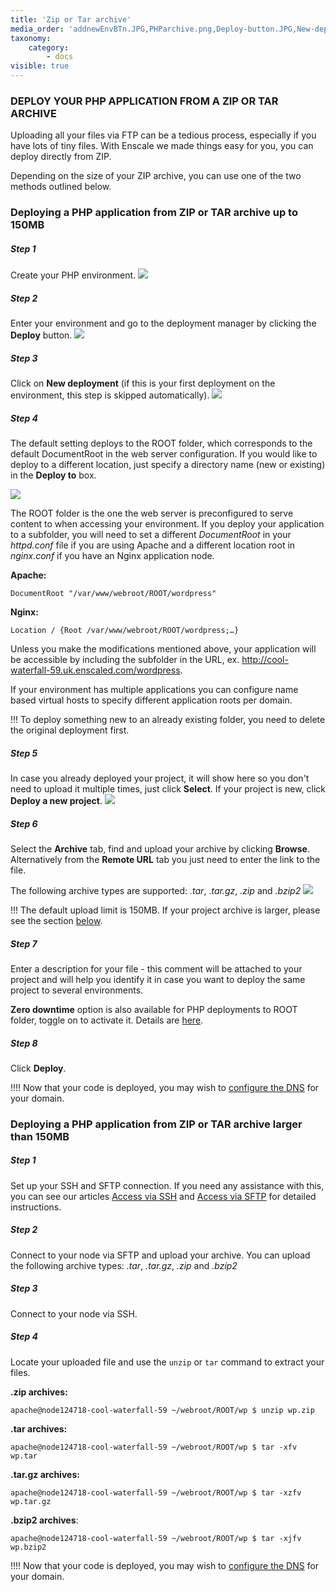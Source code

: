```yaml
---
title: 'Zip or Tar archive'
media_order: 'addnewEnvBTn.JPG,PHParchive.png,Deploy-button.JPG,New-deployment.JPG,Deploy-to.JPG,Select-project.png'
taxonomy:
    category:
        - docs
visible: true
---
```


### DEPLOY YOUR PHP APPLICATION FROM A ZIP OR TAR ARCHIVE

Uploading all your files via FTP can be a tedious process, especially if you have lots of tiny files. With Enscale we made things easy for you, you can deploy directly from ZIP.

Depending on the size of your ZIP archive, you can use one of the two methods outlined below.

### Deploying a PHP application from ZIP or TAR archive up to 150MB

##### Step 1

Create your PHP environment.
![](addnewEnvBTn.JPG)

##### Step 2

Enter your environment and go to the deployment manager by clicking the **Deploy** button.
![](Deploy-button.JPG)

##### Step 3

Click on **New deployment** (if this is your first deployment on the environment, this step is skipped automatically).
![](New-deployment.JPG)

##### Step 4

The default setting deploys to the ROOT folder, which corresponds to the default DocumentRoot in the web server configuration. If you would like to deploy to a different location, just specify a directory name (new or existing) in the **Deploy to** box.

![](Deploy-to.JPG)

The ROOT folder is the one the web server is preconfigured to serve content to when accessing your environment. If you deploy your application to a subfolder, you will need to set a different _DocumentRoot_ in your _httpd.conf_ file if you are using Apache and a different location root in _nginx.conf_ if you have an Nginx application node.

**Apache:**

`DocumentRoot "/var/www/webroot/ROOT/wordpress"`

**Nginx:**

`Location / {Root /var/www/webroot/ROOT/wordpress;…}`

Unless you make the modifications mentioned above, your application will be accessible by including the subfolder in the URL, ex. http://cool-waterfall-59.uk.enscaled.com/wordpress. 

If your environment has multiple applications you can configure name based virtual hosts to specify different application roots per domain.

!!! To deploy something new to an already existing folder, you need to delete the original deployment first.

##### Step 5

In case you already deployed your project, it will show here so you don't need to upload it multiple times, just click **Select**. If your project is new, click **Deploy a new project**. 
![](Select-project.png)

##### Step 6

Select the **Archive** tab, find and upload your archive by clicking **Browse**.
Alternatively from the **Remote URL** tab you just need to enter the link to the file.

The following archive types are supported: _.tar_, ._tar.gz_, _.zip_ and _.bzip2_
![](PHParchive.png)

!!! The default upload limit is 150MB. If your project archive is larger, please see the section [below](/php/deployments%20guide/zip-or-tar-archive#deploying-a-php-application-from-zip-or-tar-archive-larger-than).

##### Step 7

Enter a description for your file - this comment will be attached to your project and will help you identify it in case you want to deploy the same project to several environments.

**Zero downtime** option is also available for PHP deployments to ROOT folder, toggle on to activate it. Details are [here](/php/deployments%20guide/zero-downtime-deployment).

##### Step 8

Click **Deploy**.

!!!! Now that your code is deployed, you may wish to [configure the DNS](/environments/features/add-domain-name) for your domain.

### Deploying a PHP application from ZIP or TAR archive larger than 150MB

##### Step 1

Set up your SSH and SFTP connection. If you need any assistance with this, you can see our articles [Access via SSH](/environments/access/access-via-ssh) and [Access via SFTP](/environments/access/access-via-sftp) for detailed instructions.

##### Step 2
Connect to your node via SFTP and upload your archive. You can upload the following archive types: _.tar_, _.tar.gz_, _.zip_ and _.bzip2_

##### Step 3
Connect to your node via SSH.

##### Step 4

Locate your uploaded file and use the `unzip` or `tar` command to extract your files.

**.zip archives:**

`apache@node124718-cool-waterfall-59 ~/webroot/ROOT/wp $ unzip wp.zip`

**.tar archives:**

`apache@node124718-cool-waterfall-59 ~/webroot/ROOT/wp $ tar -xfv wp.tar`


**.tar.gz archives:**

`apache@node124718-cool-waterfall-59 ~/webroot/ROOT/wp $ tar -xzfv wp.tar.gz`

**.bzip2 archives**:

`apache@node124718-cool-waterfall-59 ~/webroot/ROOT/wp $ tar -xjfv wp.bzip2`

!!!! Now that your code is deployed, you may wish to [configure the DNS](/environments/features/add-domain-name) for your domain.